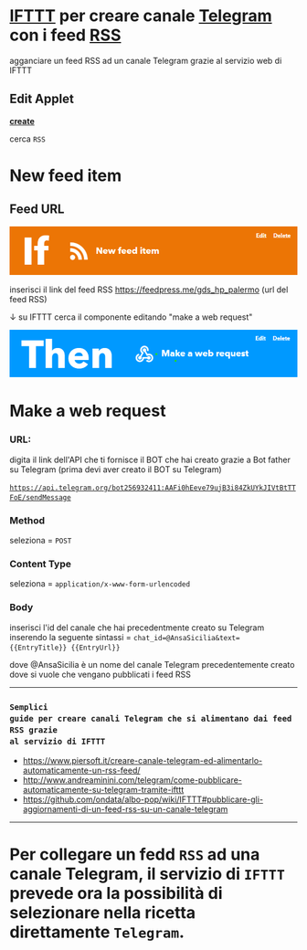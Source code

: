 [IFTTT](https://ifttt.com/home) per creare canale [Telegram](https://desktop.telegram.org/) con i feed [RSS](https://it.wikipedia.org/wiki/RSS)
=======
agganciare un feed RSS ad un canale Telegram grazie al servizio web di IFTTT

## Edit Applet

[**create**](https://ifttt.com/create) 

cerca <code>RSS</code>

# New feed item

## Feed URL

<p><img src="https://raw.githubusercontent.com/cirospat/ifttt_e_canale_telegram/main/img/if.png"></p>

inserisci il link del feed RSS https://feedpress.me/gds_hp_palermo (url del feed RSS)


↓ su IFTTT cerca il componente editando "make a web request"

<p><img src="https://raw.githubusercontent.com/cirospat/ifttt_e_canale_telegram/main/img/then.png"></p>



# Make a web request

### URL:

digita il link dell'API che ti fornisce il BOT  che hai creato grazie a Bot father su Telegram (prima devi aver creato il BOT su Telegram)

<code>https://api.telegram.org/bot256932411:AAFi0hEeve79ujB3i84ZkUYkJIVtBtTTFoE/sendMessage</code>

### Method

seleziona = <code>POST</code>

### Content Type

seleziona = <code>application/x-www-form-urlencoded</code>


### Body

inserisci l'id del canale che hai precedentmente creato su Telegram inserendo la seguente sintassi = <code>chat_id=@AnsaSicilia&text= {{EntryTitle}} {{EntryUrl}}</code>

dove @AnsaSicilia è un nome del canale Telegram precedentemente creato dove si vuole che vengano pubblicati i feed RSS 

---

### <code>Semplici guide per creare canali Telegram che si alimentano dai feed RSS grazie al servizio di IFTTT</code>
- https://www.piersoft.it/creare-canale-telegram-ed-alimentarlo-automaticamente-un-rss-feed/
- http://www.andreaminini.com/telegram/come-pubblicare-automaticamente-su-telegram-tramite-ifttt
- https://github.com/ondata/albo-pop/wiki/IFTTT#pubblicare-gli-aggiornamenti-di-un-feed-rss-su-un-canale-telegram


---

# Per collegare un fedd <code>RSS</code> ad una canale Telegram, il servizio di <code>IFTTT</code> prevede ora la possibilità di selezionare nella ricetta direttamente <code>Telegram</code>.
